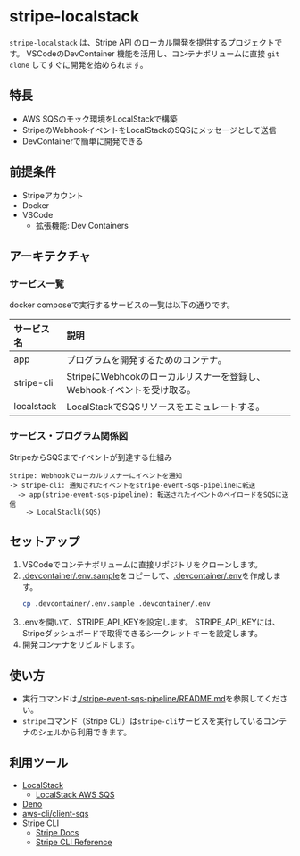 # stripe-localstack

`stripe-localstack` は、Stripe API のローカル開発を提供するプロジェクトです。
VSCodeのDevContainer 機能を活用し、コンテナボリュームに直接 `git clone`
してすぐに開発を始められます。

## 特長

- AWS SQSのモック環境をLocalStackで構築
- StripeのWebhookイベントをLocalStackのSQSにメッセージとして送信
- DevContainerで簡単に開発できる

## 前提条件

- Stripeアカウント
- Docker
- VSCode
  - 拡張機能: Dev Containers

## アーキテクチャ

### サービス一覧

docker composeで実行するサービスの一覧は以下の通りです。

| サービス名 | 説明                                                                   |
| :--------- | :--------------------------------------------------------------------- |
| app        | プログラムを開発するためのコンテナ。                                   |
| stripe-cli | StripeにWebhookのローカルリスナーを登録し、Webhookイベントを受け取る。 |
| localstack | LocalStackでSQSリソースをエミュレートする。                            |

### サービス・プログラム関係図

StripeからSQSまでイベントが到達する仕組み

```
Stripe: Webhookでローカルリスナーにイベントを通知
-> stripe-cli: 通知されたイベントをstripe-event-sqs-pipelineに転送
  -> app(stripe-event-sqs-pipeline): 転送されたイベントのペイロードをSQSに送信
    -> LocalStaclk(SQS)
```

## セットアップ

1. VSCodeでコンテナボリュームに直接リポジトリをクローンします。
2. [.devcontainer/.env.sample]()をコピーして、[.devcontainer/.env]()を作成します。
   ```sh
   cp .devcontainer/.env.sample .devcontainer/.env
   ```
3. .envを開いて、STRIPE_API_KEYを設定します。
   STRIPE_API_KEYには、Stripeダッシュボードで取得できるシークレットキーを設定します。
4. 開発コンテナをリビルドします。

## 使い方

- 実行コマンドは[./stripe-event-sqs-pipeline/README.md]()を参照してください。
- `stripe`コマンド（Stripe
  CLI）は`stripe-cli`サービスを実行しているコンテナのシェルから利用できます。

## 利用ツール

- [LocalStack](https://docs.localstack.cloud/overview/)
  - [LocalStack AWS SQS](https://docs.localstack.cloud/user-guide/aws/sqs/)
- [Deno](https://docs.deno.com/runtime/)
- [aws-cli/client-sqs](https://docs.aws.amazon.com/AWSJavaScriptSDK/v3/latest/client/sqs/)
- Stripe CLI
  - [Stripe Docs](https://docs.stripe.com/stripe-cli/overview)
  - [Stripe CLI Reference](https://docs.stripe.com/cli)
